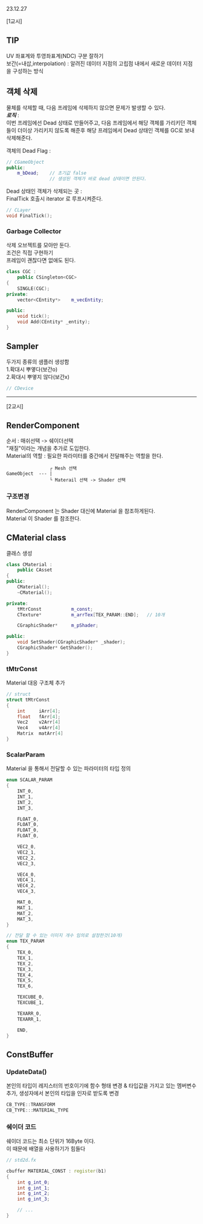 23.12.27<br>

[1교시]

## TIP
UV 좌표계와 투영좌표계(NDC) 구분 잘하기<br>
보간(=내삽,interpolation) : 알려진 데이터 지점의 고립점 내에서 새로운 데이터 지점을 구성하는 방식<br>

## 객체 삭제

물체를 삭제할 때, 다음 프레임에 삭제하지 않으면 문제가 발생할 수 있다.<br>
**_로직_** : <br>
이번 프레임에선 Dead 상태로 만들어주고, 다음 프레임에서 해당 객체를 가리키던 객체들이 더이상 가리키지 않도록 해준후 해당 프레임에서 Dead 상태인 객체를 GC로 보내 삭제해준다.<br>

객체의 Dead Flag :<br>
```cpp
// CGameObject
public:
    m_bDead;    // 초기값 false
                // 생성된 객체가 바로 dead 상태이면 안된다.
```

Dead 상태인 객체가 삭제되는 곳 :<br>
FinalTick 호출시 iterator 로 루프시켜준다.
```cpp
// CLayer
void FinalTick();
```

### Garbage Collector
삭제 오브젝트를 모아만 둔다.<br>
조건은 직접 구현하기<br>
프레임이 괜찮다면 없애도 된다.<br>
```cpp
class CGC : 
    public CSingleton<CGC>
{
    SINGLE(CGC);
private:
    vector<CEntity*>    m_vecEntity;

public:
    void tick();
    void Add(CEntity* _entity);
}
```

## Sampler

두가지 종류의 샘플러 생성함<br>
1.확대시 뿌옇다(보간o)<br>
2.확대시 뿌옇지 않다(보간x)<br>
```cpp
// CDevice
```

---
[2교시]

## RenderComponent

순서 : 매쉬선택 -> 쉐이더선택<br>
"재질"이라는 개념을 추가로 도입한다.<br>
Material의 역할 : 필요한 파라미터를 중간에서 전달해주는 역할을 한다.<br>
```
                ┌ Mesh 선택
GameObject  --- |
                └ Materail 선택 -> Shader 선택
```

### 구조변경
RenderComponent 는 Shader 대신에 Material 을 참조하게된다.<br>
Material 이 Shader 를 참조한다.<br>


## CMaterial class
클래스 생성
```cpp
class CMaterial :
    public CAsset
{
public:
    CMaterial();
    ~CMaterial();

private:
    tMtrConst           m_const;
    CTexture*           m_arrTex[TEX_PARAM::END];   // 10개

    CGraphicShader*     m_pShader;

public:
    void SetShader(CGraphicShader* _shader);
    CGraphicShader* GetShader();
}
```

### tMtrConst 
Material 대응 구조체 추가
```cpp
// struct
struct tMtrConst
{
    int     iArr[4];
    float   fArr[4];
    Vec2    v2Arr[4]
    Vec4    v4Arr[4]
    Matrix  matArr[4]
}
```

### ScalarParam
Material 을 통해서 전달할 수 있는 파라미터의 타입 정의
```cpp
enum SCALAR_PARAM
{
    INT_0,
    INT_1,
    INT_2,
    INT_3,

    FLOAT_0,
    FLOAT_0,
    FLOAT_0,
    FLOAT_0,

    VEC2_0,
    VEC2_1,
    VEC2_2,
    VEC2_3,

    VEC4_0,
    VEC4_1,
    VEC4_2,
    VEC4_3,

    MAT_0,
    MAT_1,
    MAT_2,
    MAT_3,
}
```

```cpp
// 전달 할 수 있는 이미지 개수 임의로 설정한것(10개)
enum TEX_PARAM
{
    TEX_0,
    TEX_1,
    TEX_2,
    TEX_3,
    TEX_4,
    TEX_5,
    TEX_6,

    TEXCUBE_0,
    TEXCUBE_1,

    TEXARR_0,
    TEXARR_1,

    END,
}
```

## ConstBuffer

### UpdateData()
본인의 타입이 레지스터의 번호이기에 함수 형태 변경 & 타입값을 가지고 있는 멤버변수 추가, 생성자에서 본인의 타입을 인자로 받도록 변경
```cpp
CB_TYPE::TRANSFORM
CB_TYPE:::MATERIAL_TYPE
```

### 쉐이더 코드
쉐이더 코드는 최소 단위가 16Byte 이다.<br>
이 때문에 배열을 사용하기가 힘들다
```cpp
// std2d.fx

cbuffer MATERIAL_CONST : register(b1)
{
    int g_int_0;
    int g_int_1;
    int g_int_2;
    int g_int_3;

    // ...
}
```